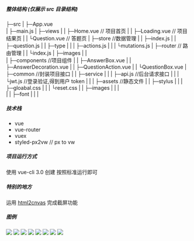 ##### 整体结构 (仅展示 src 目录结构)

├─src
| ├─App.vue  
| ├─main.js
| ├─views
| | ├─Home.vue // 项目首页
| | ├─Loading.vue // 项目结果页
| | └Question.vue // 答题页
| ├─store //数据管理
| | ├─index.js
| | ├─question.js
| | ├─type
| | | ├─actions.js
| | | └mutations.js
| ├─router // 路由管理
| | └index.js
| ├─images
| |  
| ├─components //项目组件
| | ├─AnswerBox.vue
| | ├─AnswerDecoration.vue
| | ├─QuestionAction.vue
| | └QuestionBox.vue
| ├─common //封装项目接口
| | ├─service
| | | ├─api.js //后台请求接口
| | | └jwt.js //登录验证,得到用户 token
| |
| ├─assets //静态文件
| | ├─stylus
| | | ├─gloabal.css
| | | └reset.css
| | ├─images
| | |  
| | ├─font
| | |

##### 技术栈

- vue
- vue-router
- vuex
- styled-px2vw // px to vw

##### 项目运行方式

使用 vue-cli 3.0 创建 按照标准运行即可

##### 特别的地方

运用 [html2cnvas](https://html2canvas.hertzen.com/) 完成截屏功能

##### 图例

<img src = './src/images/home2.png'>

<img src = './src/images/q1.png'>

<img src = './src/images/q2.png'>

<img src = './src/images/q3.png'>

<img src = './src/images/q4.png'>

<img src = './src/images/q5.png'>

<img src = './src/images/dialog.png'>

<img src = './src/images/result2.png'>
